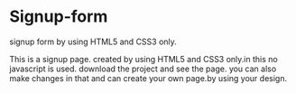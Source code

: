 # Signup-form
signup form by using HTML5 and CSS3 only.


This is a signup page. created by using HTML5 and CSS3 only.in this no javascript is used.
download the project and see the page.
you can also make changes in that and can create your own page.by using your design.
